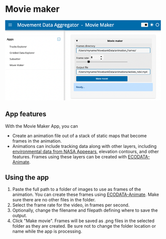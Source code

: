 # Movie maker

![movie_maker](../images/movie_maker.png)

## App features

With the Movie Maker App, you can 
- Create an animation file out of a stack of static maps that become frames in the animation. 
- Animations can include tracking data along with other layers, including [environmental data from NASA Appeears](https://ecodata-apps.readthedocs.io/en/latest/user_guide/tracks_explorer.html#requesting-environmental-data-from-nasa), elevation contours, and other features. Frames using these layers can be created with [ECODATA-Animate](https://www.movebank.org/cms/movebank-content/ecodata#ecodata-animate).

## Using the app

1. Paste the full path to a folder of images to use as frames of the animation. You can create these frames using [ECODATA-Animate](https://www.movebank.org/cms/movebank-content/ecodata#ecodata-animate). Make sure there are no other files in the folder.
2. Select the frame rate for the video, in frames per second.
3. Optionally, change the filename and filepath defining where to save the output.
4. Click "Make movie". Frames will be saved as .png files in the selected folder as they are created. Be sure not to change the folder location or name while the app is processing.
